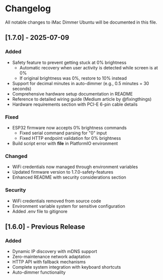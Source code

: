 # Changelog

All notable changes to iMac Dimmer Ubuntu will be documented in this file.

## [1.7.0] - 2025-07-09

### Added
- Safety feature to prevent getting stuck at 0% brightness
  - Automatic recovery when user activity is detected while screen is at 0%
  - If original brightness was 0%, restore to 10% instead
- Support for decimal minutes in auto-dimmer (e.g., 0.5 minutes = 30 seconds)
- Comprehensive hardware setup documentation in README
- Reference to detailed wiring guide (Medium article by @fixingthings)
- Hardware requirements section with PCI-E 6-pin cable details

### Fixed
- ESP32 firmware now accepts 0% brightness commands
  - Fixed serial command parsing for "0" input
  - Fixed HTTP endpoint validation for 0% brightness
- Build script error with __file__ in PlatformIO environment

### Changed
- WiFi credentials now managed through environment variables
- Updated firmware version to 1.7.0-safety-features
- Enhanced README with security considerations section

### Security
- WiFi credentials removed from source code
- Environment variable system for sensitive configuration
- Added .env file to gitignore

## [1.6.0] - Previous Release

### Added
- Dynamic IP discovery with mDNS support
- Zero-maintenance network adaptation
- HTTP API with fallback mechanisms
- Complete system integration with keyboard shortcuts
- Auto-dimmer functionality